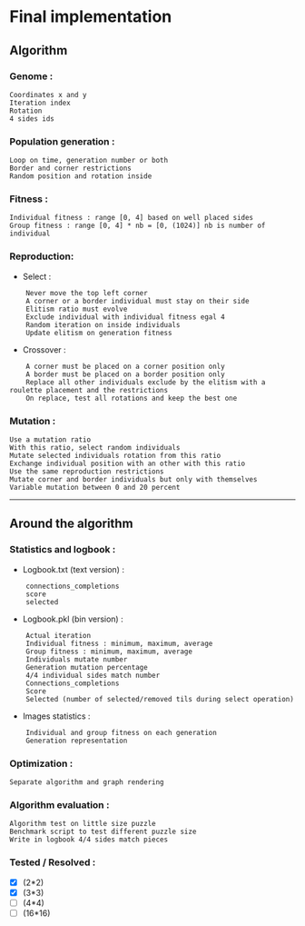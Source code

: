 Final implementation
============
Algorithm
------------
### Genome : ###
    Coordinates x and y
    Iteration index
    Rotation
    4 sides ids

### Population generation : ###
    Loop on time, generation number or both
    Border and corner restrictions
    Random position and rotation inside

### Fitness : ###
    Individual fitness : range [0, 4] based on well placed sides
    Group fitness : range [0, 4] * nb = [0, (1024)] nb is number of individual

### Reproduction: ###
* Select :
~~~
    Never move the top left corner
    A corner or a border individual must stay on their side
    Elitism ratio must evolve
    Exclude individual with individual fitness egal 4
    Random iteration on inside individuals
    Update elitism on generation fitness
~~~
* Crossover :
~~~
    A corner must be placed on a corner position only
    A border must be placed on a border position only
    Replace all other individuals exclude by the elitism with a roulette placement and the restrictions
    On replace, test all rotations and keep the best one
~~~
### Mutation : ###
    Use a mutation ratio
    With this ratio, select random individuals
    Mutate selected individuals rotation from this ratio
    Exchange individual position with an other with this ratio
    Use the same reproduction restrictions
    Mutate corner and border individuals but only with themselves
    Variable mutation between 0 and 20 percent
***
Around the algorithm
------------
### Statistics and logbook : ###

* Logbook.txt (text version) :
~~~
    connections_completions
    score
    selected
~~~
* Logbook.pkl (bin version) :
~~~
    Actual iteration
    Individual fitness : minimum, maximum, average
    Group fitness : minimum, maximum, average
    Individuals mutate number
    Generation mutation percentage
    4/4 individual sides match number
    Connections_completions
    Score
    Selected (number of selected/removed tils during select operation)
~~~
* Images statistics :
~~~
    Individual and group fitness on each generation
    Generation representation
~~~
### Optimization : ###
    Separate algorithm and graph rendering

### Algorithm evaluation : ###
    Algorithm test on little size puzzle
    Benchmark script to test different puzzle size
    Write in logbook 4/4 sides match pieces

### Tested / Resolved : ###
- [x] \(2\*2\)
- [x] \(3\*3\)
- [ ] \(4\*4\)
- [ ] \(16\*16\)

